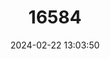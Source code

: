 ---
title: "16584"
category: "Percilia irwini"
draft: false
date: 2024-02-22 13:03:50
languages:
  Spanish; Castilian: ["Carmelita de Concepción"]
---
